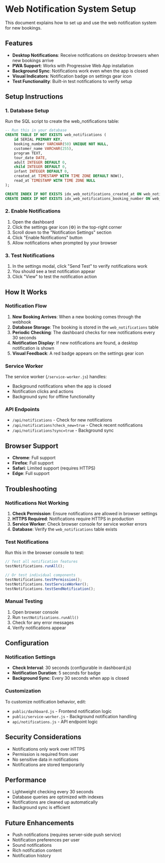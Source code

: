 # Web Notification System Setup

This document explains how to set up and use the web notification system for new bookings.

## Features

- **Desktop Notifications**: Receive notifications on desktop browsers when new bookings arrive
- **PWA Support**: Works with Progressive Web App installation
- **Background Sync**: Notifications work even when the app is closed
- **Visual Indicators**: Notification badge on settings gear icon
- **Test Functionality**: Built-in test notifications to verify setup

## Setup Instructions

### 1. Database Setup

Run the SQL script to create the web_notifications table:

```sql
-- Run this in your database
CREATE TABLE IF NOT EXISTS web_notifications (
    id SERIAL PRIMARY KEY,
    booking_number VARCHAR(50) UNIQUE NOT NULL,
    customer_name VARCHAR(255),
    program TEXT,
    tour_date DATE,
    adult INTEGER DEFAULT 0,
    child INTEGER DEFAULT 0,
    infant INTEGER DEFAULT 0,
    created_at TIMESTAMP WITH TIME ZONE DEFAULT NOW(),
    read_at TIMESTAMP WITH TIME ZONE NULL
);

CREATE INDEX IF NOT EXISTS idx_web_notifications_created_at ON web_notifications(created_at);
CREATE INDEX IF NOT EXISTS idx_web_notifications_booking_number ON web_notifications(booking_number);
```

### 2. Enable Notifications

1. Open the dashboard
2. Click the settings gear icon (⚙️) in the top-right corner
3. Scroll down to the "Notification Settings" section
4. Click "Enable Notifications" button
5. Allow notifications when prompted by your browser

### 3. Test Notifications

1. In the settings modal, click "Send Test" to verify notifications work
2. You should see a test notification appear
3. Click "View" to test the notification action

## How It Works

### Notification Flow

1. **New Booking Arrives**: When a new booking comes through the webhook
2. **Database Storage**: The booking is stored in the `web_notifications` table
3. **Periodic Checking**: The dashboard checks for new notifications every 30 seconds
4. **Notification Display**: If new notifications are found, a desktop notification is shown
5. **Visual Feedback**: A red badge appears on the settings gear icon

### Service Worker

The service worker (`/service-worker.js`) handles:
- Background notifications when the app is closed
- Notification clicks and actions
- Background sync for offline functionality

### API Endpoints

- `/api/notifications` - Check for new notifications
- `/api/notifications?check_new=true` - Check recent notifications
- `/api/notifications?sync=true` - Background sync

## Browser Support

- **Chrome**: Full support
- **Firefox**: Full support
- **Safari**: Limited support (requires HTTPS)
- **Edge**: Full support

## Troubleshooting

### Notifications Not Working

1. **Check Permission**: Ensure notifications are allowed in browser settings
2. **HTTPS Required**: Notifications require HTTPS in production
3. **Service Worker**: Check browser console for service worker errors
4. **Database**: Verify the `web_notifications` table exists

### Test Notifications

Run this in the browser console to test:

```javascript
// Test all notification features
testNotifications.runAll();

// Or test individual components
testNotifications.testPermission();
testNotifications.testServiceWorker();
testNotifications.testSendNotification();
```

### Manual Testing

1. Open browser console
2. Run `testNotifications.runAll()`
3. Check for any error messages
4. Verify notifications appear

## Configuration

### Notification Settings

- **Check Interval**: 30 seconds (configurable in dashboard.js)
- **Notification Duration**: 5 seconds for badge
- **Background Sync**: Every 30 seconds when app is closed

### Customization

To customize notification behavior, edit:
- `public/dashboard.js` - Frontend notification logic
- `public/service-worker.js` - Background notification handling
- `api/notifications.js` - API endpoint logic

## Security Considerations

- Notifications only work over HTTPS
- Permission is required from user
- No sensitive data in notifications
- Notifications are stored temporarily

## Performance

- Lightweight checking every 30 seconds
- Database queries are optimized with indexes
- Notifications are cleaned up automatically
- Background sync is efficient

## Future Enhancements

- Push notifications (requires server-side push service)
- Notification preferences per user
- Sound notifications
- Rich notification content
- Notification history 